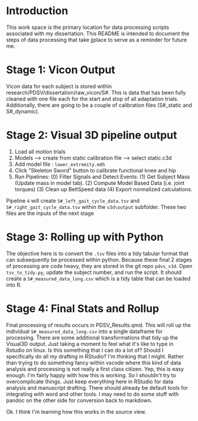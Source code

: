 # Introduction

This work space is the primary location for data processing scripts associated with my dissertation.
This README is intended to document the steps of data processing that take jjplace to serve as a reminder for future me.

# Stage 1: Vicon Output

Vicon data for each subject is stored within research/PDSV/dissertation/raw_vicon/S#.
This is data that has been fully cleaned with one file each for the start and stop of all adaptation trials.
Additionally, there are going to be a couple of calibration files (S#\_static and S#\_dynamic).

# Stage 2: Visual 3D pipeline output

1.  Load all motion trials
2.  Models --\> create from static calibration file --\> select static.c3d
3.  Add model file : `lower_extremity.mdh`
4.  Click "Skeleton Sword" button to calibrate functional knee and hip
5.  Run Pipelines:
(0) Filter Signals and Detect Events:
(1) Get Subject Mass (Update mass in model tab).
(2) Compute Model Based Data (i.e. joint torques)
(3) Clean up BeltSpeed data
(4) Export normalized calculations.

Pipeline `4` will create `S#_left_gait_cycle_data.tsv` and `S#_right_gait_cycle_data.tsv` within the `v3d\output` subfolder.
These two files are the inputs of the next stage

# Stage 3: Rolling up with Python

The objective here is to convert the `.tsv` files into a tidy tabular format that can subsequently be processed within python.
Because these final 2 stages of processing are code heavy, they are stored in the git repo `pdvs_v3d`.
Open `tsv_to_tidy.py`, update the subject number, and run the script.
It should create a `S#_measured_data_long.csv` which is a tidy table that can be loaded into R.

# Stage 4: Final Stats and Rollup

Final processing of results occurs in PDSV_Results.qmd.
This will roll up the individual `S#_measured_data_long.csv` into a single dataframe for processing.
There are some additional transformations that tidy up the Visual3D output.
Just taking a moment to feel what it's like to type in Rstudio on linux.
Is this something that I can do a lot of?
Should I specifically do all my drafting in RStudio?
I'm thinking that I might.
Rather than trying to do something fancy within vscode where this kind of data analysis and processing is not really a first class citizen.
Yep, this is easy enough.
I'm fairly happy with how this is working.
So I shouldn't try to overcomplicate things.
Just keep everything here in RStudio for data analysis and manuscript drafting.
There should already be default tools for integrating with word and other tools.
I may need to do some stuff with pandoc on the other side for conversion back to markdown.

Ok.
I think I'm learning how this works in the source view.
